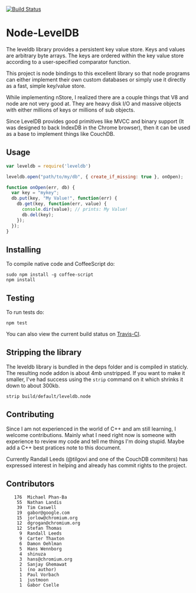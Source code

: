 [![Build Status](https://secure.travis-ci.org/my8bird/node-leveldb.png)](http://travis-ci.org/my8bird/node-leveldb)


# Node-LevelDB

The leveldb library provides a persistent key value store. Keys and values
are arbitrary byte arrays. The keys are ordered within the key value store
according to a user-specified comparator function.

This project is node bindings to this excellent library so that node
programs can either implement their own custom databases or simply use it
directly as a fast, simple key/value store.

While implementing nStore, I realized there are a couple things that V8 and
node are not very good at.  They are heavy disk I/O and massive objects with
either millions of keys or millions of sub objects.

Since LevelDB provides good primitives like MVCC and binary support (It was
designed to back IndexDB in the Chrome browser), then it can be used as a
base to implement things like CouchDB.


## Usage

```js
var leveldb = require('leveldb')

leveldb.open("path/to/my/db", { create_if_missing: true }, onOpen);

function onOpen(err, db) {
  var key = "mykey";
  db.put(key, "My Value!", function(err) {
    db.get(key, function(err, value) {
      console.dir(value); // prints: My Value!
      db.del(key);
    });
  });
}
```


## Installing

To compile native code and CoffeeScript do:

    sudo npm install -g coffee-script
    npm install


## Testing

To run tests do:

    npm test

You can also view the current build status on
[Travis-CI](http://travis-ci.org/my8bird/node-leveldb).


## Stripping the library

The leveldb library is bundled in the deps folder and is compiled in
staticly.  The resulting node addon is about 4mb unstripped.  If you want to
make it smaller, I've had success using the `strip` command on it which
shrinks it down to about 300kb.

    strip build/default/leveldb.node


## Contributing

Since I am not experienced in the world of C++ and am still learning, I
welcome contributions.  Mainly what I need right now is someone with
experience to review my code and tell me things I'm doing stupid.  Maybe add
a C++ best pratices note to this document.

Currently Randall Leeds (@tilgovi and one of the CouchDB commiters) has
expressed interest in helping and already has commit rights to the project.


## Contributors

```
   176  Michael Phan-Ba
    55  Nathan Landis
    39  Tim Caswell
    19  gabor@google.com
    15  jorlow@chromium.org
    12  dgrogan@chromium.org
    12  Stefan Thomas
     9  Randall Leeds
     9  Carter Thaxton
     6  Damon Oehlman
     5  Hans Wennborg
     4  shinuza
     3  hans@chromium.org
     2  Sanjay Ghemawat
     1  (no author)
     1  Paul Vorbach
     1  justmoon
     1  Gabor Cselle
```
